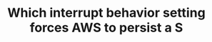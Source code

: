 ---
layout: all-exams
title: "Which interrupt behavior setting forces AWS to persist a S"
blurb: "Spot Instances are billed to the nearest second of use, regardless of whether you stop it yourself, or if AWS interrupts it. According to the FAQ , whe"
quid: 94
---